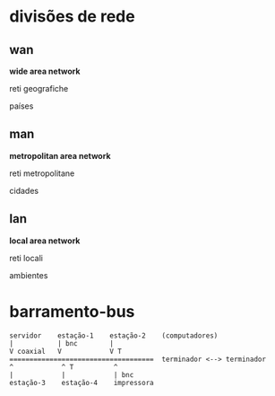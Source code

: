 # divisões de rede

## wan

**wide area network**

reti geografiche

países

## man

**metropolitan area network**

reti metropolitane

cidades

## lan

**local area network**

reti locali

ambientes

# barramento-bus

```
servidor    estação-1    estação-2    (computadores)
|           | bnc        |
V coaxial   V            V T
====================================  terminador <--> terminador
^            ^ T          ^
|            |            | bnc
estação-3    estação-4    impressora
```
